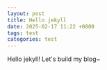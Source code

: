 ```yaml
---
layout: post
title: Hello jekyll
date: 2025-02-17 11:22 +0800
tags: test
categories: test
---
```


Hello jekyll!
Let's build my blog~
